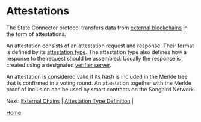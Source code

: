 # Attestations

The State Connector protocol transfers data from [external blockchains](./external-chains.md) in the form of attestations.

An attestation consists of an attestation request and response.
Their format is defined by its [attestation type](/specs/attestations/attestation-type-definition.md).
The attestation type also defines how a response to the request should be assembled.
Usually the response is created using a designated [verifier server](/specs/attestations/verifier.md).

An attestation is considered valid if its hash is included in the Merkle tree that is confirmed in a voting round.
An attestation together with the Merkle proof of inclusion can be used by smart contracts on the Songbird Network.

Next: [External Chains](./external-chains.md) | [Attestation Type Definition](/specs/attestations/attestation-type-definition.md) |

[Home](/README.md)
